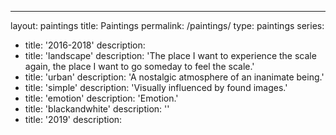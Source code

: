 ---
layout: paintings
title: Paintings
permalink: /paintings/
type: paintings
series:

- title: '2016-2018'
  description: 
- title: 'landscape'
  description: 'The place I want to experience the scale again, the place I want to go someday to feel the scale.'
- title: 'urban'
  description: 'A nostalgic atmosphere of an inanimate being.'
- title: 'simple'
  description: 'Visually influenced by found images.'
- title: 'emotion'
  description: 'Emotion.' 
- title: 'blackandwhite'
  description: '' 
- title: '2019'
  description: 






